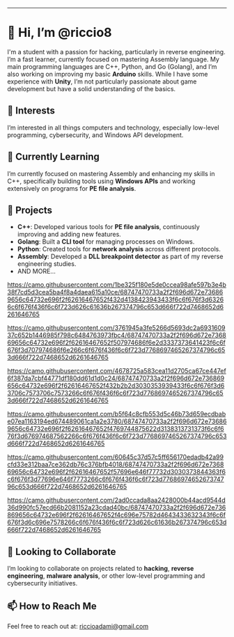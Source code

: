 ---

# 👋 Hi, I’m @riccio8

I'm a student with a passion for hacking, particularly in reverse engineering. I’m a fast learner, currently focused on mastering Assembly language. My main programming languages are C++, Python, and Go (Golang), and I’m also working on improving my basic **Arduino** skills. While I have some experience with **Unity**, I’m not particularly passionate about game development but have a solid understanding of the basics.

## 👀 Interests
I’m interested in all things computers and technology, especially low-level programming, cybersecurity, and Windows API development.

## 🌱 Currently Learning
I’m currently focused on mastering Assembly and enhancing my skills in C++, specifically building tools using **Windows APIs** and working extensively on programs for **PE file analysis**.

## 💼 Projects
- **C++**: Developed various tools for **PE file analysis**, continuously improving and adding new features.
- **Golang**: Built a **CLI tool** for managing processes on Windows.
- **Python**: Created tools for **network analysis** across different protocols.
- **Assembly**: Developed a **DLL breakpoint detector** as part of my reverse engineering studies.
- AND MORE…

https://camo.githubusercontent.com/1be325f180e5de0ccea98afe597b3e4b38f7cd5d3cea5ba4f8a4daea615a10ce/68747470733a2f2f696d672e736869656c64732e696f2f62616467652f432d4138423943433f6c6f676f3d63266c6f676f436f6c6f723d626c61636b267374796c653d666f722d7468652d6261646765

https://camo.githubusercontent.com/3761945a3fe5266d5693dc2a693160937c652b1446985f798c6484763973fbc4/68747470733a2f2f696d672e736869656c64732e696f2f62616467652f507974686f6e2d3337373641423f6c6f676f3d707974686f6e266c6f676f436f6c6f723d7768697465267374796c653d666f722d7468652d6261646765

https://camo.githubusercontent.com/4678725a583cea11d2705ca67ce447ef6f387da7cbf44771df180dd61d1d0c24/68747470733a2f2f696d672e736869656c64732e696f2f62616467652f432b2b2d3030353939433f6c6f676f3d63706c7573706c7573266c6f676f436f6c6f723d7768697465267374796c653d666f722d7468652d6261646765

https://camo.githubusercontent.com/b5f64c8cfb553d5c46b73d659ecdbabe07ea1163194ed674489061ca1a2e3780/68747470733a2f2f696d672e736869656c64732e696f2f62616467652f4769744875622d3138313731373f6c6f676f3d676974687562266c6f676f436f6c6f723d7768697465267374796c653d666f722d7468652d6261646765

https://camo.githubusercontent.com/60645c37d57c5ff656170edadb42a99cfd33e312baa7ce362db76c376bfb4018/68747470733a2f2f696d672e736869656c64732e696f2f62616467652f57696e646f77732d3030373844363f6c6f676f3d77696e646f7773266c6f676f436f6c6f723d7768697465267374796c653d666f722d7468652d6261646765

https://camo.githubusercontent.com/2ad0ccada8aa2428000b44acd9544d36d990fc57ecd66b2081152a23cdad40bc/68747470733a2f2f696d672e736869656c64732e696f2f62616467652f4c696e75782d4643433632343f6c6f676f3d6c696e7578266c6f676f436f6c6f723d626c61636b267374796c653d666f722d7468652d6261646765

## 💞️ Looking to Collaborate
I’m looking to collaborate on projects related to **hacking**, **reverse engineering**, **malware analysis**, or other low-level programming and cybersecurity initiatives.

## 📫 How to Reach Me
Feel free to reach out at: [riccioadami@gmail.com](mailto:riccioadami@gmail.com)
